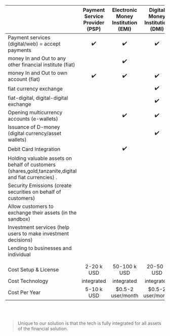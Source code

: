 |                                                                                                         | Payment Service Provider (PSP) | Electronic Money Institution (EMI) | Digital Money Institution (DMI) |  Digital Custodian  | Full Bank |
| ------------------------------------------------------------------------------------------------------- | :----------------------------: | :--------------------------------: | :-----------------------------: | :--------------: | :-------: |
| Payment services (digital/web) = accept payments                                                        |       :heavy_check_mark:       |               :heavy_check_mark:   |        :heavy_check_mark:       |                  |:heavy_check_mark:|
| money In and Out to any other financial institute (fiat)                                                |                                |                :heavy_check_mark:  |                                 |                  |:heavy_check_mark:|
| money In and Out to own account (fiat)                                                                  |      :heavy_check_mark:        |                :heavy_check_mark:  |        :heavy_check_mark:       |:heavy_check_mark:|:heavy_check_mark:|
| fiat currency exchange                                                                                  |                                |                                    |      :heavy_check_mark:         |                  |:heavy_check_mark:|
| fiat-digital, digital-digital exchange                                                                  |                                |                                    |      :heavy_check_mark:         |                  |           |
| Opening multicurrency accounts (e-wallets)                                                              |                                |                :heavy_check_mark:  |     :heavy_check_mark:          |                  |:heavy_check_mark:|
| Issuance of D-money  (digital currency/asset wallets)                                                   |                                |                                    |     :heavy_check_mark:          |:heavy_check_mark:|           |
| Debit Card Integration                                                                                  |                                |                 :heavy_check_mark: |                                 |:heavy_check_mark:|:heavy_check_mark:|
| Holding valuable assets on behalf of customers<br>(shares,gold,tanzanite,digital and fiat currencies) . |                                |                                    |                                 |:heavy_check_mark:|:heavy_check_mark:|
| Security Emissions (create securities on behalf of customers)                                           |                                |                                    |                                 |:heavy_check_mark:|:heavy_check_mark:|
| Allow customers to exchange their assets (in the sandbox)                                               |                                |                                    |                                 |:heavy_check_mark:|:heavy_check_mark:|
| Investment services (help users to make investment decisions)                                           |                                |                                    |                                 |                  |:heavy_check_mark:|
| Lending to businesses and individual                                                                    |                                |                                    |                                 |                  |:heavy_check_mark:|
|                                                                                                         |                                |                                    |                                 |                  |           |
|                                                                                                         |                                |                                    |                                 |                  |           |
| Cost Setup & License                                                                                    |           2-20 k USD           |            50-100 k USD            |           20-50 k USD           |  100-200 k USD   |  Future   |
| Cost Technology                                                                                         |           integrated           |             integrated             |           integrated            |    integrated    |  Future   |
| Cost Per Year                                                                                           |           5-10 k USD           |         $0.5-2 user/month          |        $0.5-2 user/month        | $2-10 user/month |  Future   |

<br>
<br>

> Unique to our solution is that the tech is fully integrated for all assets of the financial solution.
